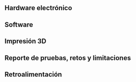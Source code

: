 ## Hardware electrónico



## Software



## Impresión 3D


## Reporte de pruebas, retos y limitaciones



## Retroalimentación
